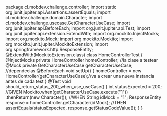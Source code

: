 package cl.mobdev.challenge.controller;
import static org.junit.jupiter.api.Assertions.assertEquals;
import cl.mobdev.challenge.domain.Character;
import cl.mobdev.challenge.usecase.GetCharacterUseCase;
import org.junit.jupiter.api.BeforeEach;
import org.junit.jupiter.api.Test;
import org.junit.jupiter.api.extension.ExtendWith;
import org.mockito.InjectMocks;
import org.mockito.Mock;
import org.mockito.Mockito;
import org.mockito.junit.jupiter.MockitoExtension;
import org.springframework.http.ResponseEntity;
@ExtendWith(MockitoExtension.class)
class HomeControllerTest {
@InjectMocks
private HomeController homeController; //la clase a testear
@Mock
private GetCharacterUseCase getCharacterUseCase; //dependecias
@BeforeEach
void setUp() {
homeController = new HomeController(getCharacterUseCase);//va a crear una nueva instancia antes de cada test
}
@Test
void should_return_status_200_when_use_useCase() {
int statusExpected = 200;
//GIVEN
Mockito.when(getCharacterUseCase.execute("1"))
.thenReturn(new Character());
//WHEN
String idMock = "1";
ResponseEntity<Character> response = homeController.getCharacter(idMock);
//THEN
assertEquals(statusExpected, response.getStatusCodeValue());
}
}
